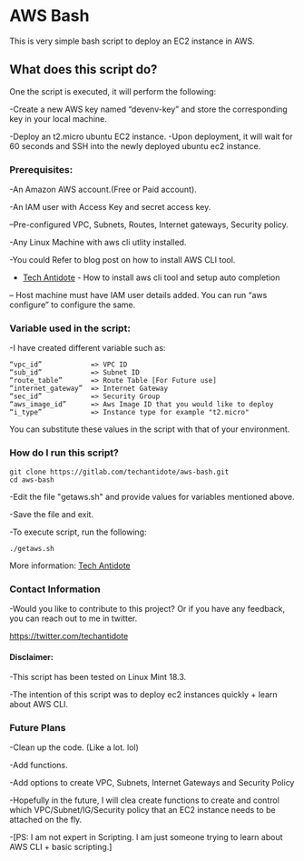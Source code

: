 # AWS Bash

This is very simple bash script to deploy an EC2 instance in AWS.

## What does this script do?

One the script is executed, it will perform the following:

-Create a new AWS key named “devenv-key” and store the corresponding key in your local machine.

-Deploy an t2.micro ubuntu EC2 instance.
-Upon deployment, it will wait for 60 seconds and SSH into the newly deployed ubuntu ec2 instance.

### Prerequisites:

-An Amazon AWS account.(Free or Paid account).

-An IAM user with Access Key and secret access key.

–Pre-configured VPC, Subnets, Routes, Internet gateways, Security policy.

-Any Linux Machine with aws cli utlity installed.

-You could Refer to blog post on how to install AWS CLI tool.
* [Tech Antidote](https://techantidote.com/how-to-install-aws-cli-in-linux-auto-command-completion/) - How to install aws cli tool and setup auto completion


– Host machine must have IAM user details added. You can run “aws configure” to configure the same.

### Variable used in the script:

-I have created different variable such as:
```
“vpc_id”            => VPC ID
“sub_id”            => Subnet ID
“route_table”       => Route Table [For Future use]
“internet_gateway”  => Internet Gateway
“sec_id”            => Security Group
“aws_image_id”      => Aws Image ID that you would like to deploy
“i_type”            => Instance type for example "t2.micro"
```
You can substitute these values in the script with that of your environment.

### How do I run this script?
```
git clone https://gitlab.com/techantidote/aws-bash.git
cd aws-bash
```
-Edit the file "getaws.sh" and provide values for variables mentioned above.

-Save the file and exit.

-To execute script, run the following:
```
./getaws.sh
```
More information: [Tech Antidote](https://techantidote.com/how-to-install-aws-cli-in-linux-auto-command-completion/) 

### Contact Information

-Would you like to contribute to this project? Or if you have any feedback, you can reach out to me in twitter.

https://twitter.com/techantidote



#### Disclaimer:
-This script has been tested on Linux Mint 18.3. 

-The intention of this script was to deploy ec2 instances quickly + learn about AWS CLI.

### Future Plans

-Clean up the code. (Like a lot. lol)

-Add functions.

-Add options to create VPC, Subnets, Internet Gateways and Security Policy

-Hopefully in the future, I will clea create functions to create and control which VPC/Subnet/IG/Security policy that an EC2 instance needs to be attached on the fly.

-[PS: I am not expert in Scripting. I am just someone trying to learn about AWS CLI + basic scripting.]

